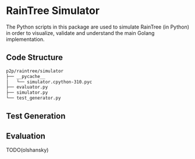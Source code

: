 # RainTree Simulator

The Python scripts in this package are used to simulate RainTree (in Python) in order to visualize, validate and understand the main Golang implementation.

## Code Structure

```bash
p2p/raintree/simulator
├── __pycache__
│   └── simulator.cpython-310.pyc
├── evaluator.py
├── simulator.py
└── test_generator.py
```

## Test Generation

## Evaluation

TODO(olshansky)
